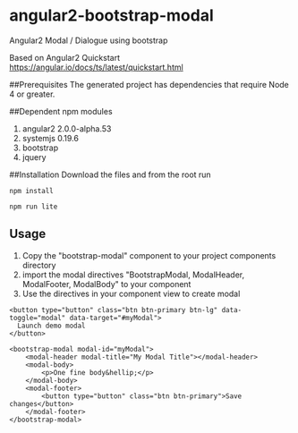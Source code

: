 # angular2-bootstrap-modal
Angular2 Modal / Dialogue using bootstrap

Based on Angular2 Quickstart
https://angular.io/docs/ts/latest/quickstart.html

##Prerequisites
The generated project has dependencies that require Node 4 or greater.

##Dependent npm modules
1. angular2 2.0.0-alpha.53
2. systemjs 0.19.6
3. bootstrap
4. jquery

##Installation
Download the files and from the root run

```
npm install

npm run lite
```
## Usage

1. Copy the "bootstrap-modal" component to your project components directory
2. import the modal directives "BootstrapModal, ModalHeader, ModalFooter, ModalBody" to your component
3. Use the directives in your component view to create modal

```
<button type="button" class="btn btn-primary btn-lg" data-toggle="modal" data-target="#myModal">
  Launch demo modal
</button>

<bootstrap-modal modal-id="myModal">
	<modal-header modal-title="My Modal Title"></modal-header>
	<modal-body>
		<p>One fine body&hellip;</p>
	</modal-body>
	<modal-footer>
		<button type="button" class="btn btn-primary">Save changes</button>
	</modal-footer>
</bootstrap-modal>
```
